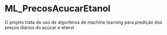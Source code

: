 # ML_PrecosAcucarEtanol
O projeto trata do uso de algoritmos  de machine learning  para predição dos preços diários do açúcar e etanol

